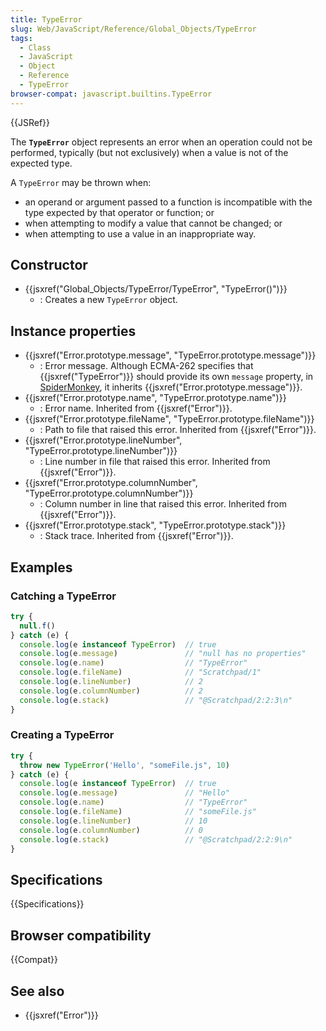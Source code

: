 ```yaml
---
title: TypeError
slug: Web/JavaScript/Reference/Global_Objects/TypeError
tags:
  - Class
  - JavaScript
  - Object
  - Reference
  - TypeError
browser-compat: javascript.builtins.TypeError
---
```

{{JSRef}}

The **`TypeError`** object represents an error when an operation could not be
performed, typically (but not exclusively) when a value is not of the expected
type.

A `TypeError` may be thrown when:

*   an operand or argument passed to a function is incompatible with the type
    expected by that operator or function; or
*   when attempting to modify a value that cannot be changed; or
*   when attempting to use a value in an inappropriate way.

## Constructor

*   {{jsxref("Global_Objects/TypeError/TypeError", "TypeError()")}}
    *   : Creates a new `TypeError` object.

## Instance properties

*   {{jsxref("Error.prototype.message", "TypeError.prototype.message")}}
    *   : Error message. Although ECMA-262 specifies that
        {{jsxref("TypeError")}} should provide its own `message` property,
        in [SpiderMonkey](/en-US/docs/Mozilla/Projects/SpiderMonkey), it inherits
        {{jsxref("Error.prototype.message")}}.
*   {{jsxref("Error.prototype.name", "TypeError.prototype.name")}}
    *   : Error name. Inherited from {{jsxref("Error")}}.
*   {{jsxref("Error.prototype.fileName", "TypeError.prototype.fileName")}}
    *   : Path to file that raised this error. Inherited from
        {{jsxref("Error")}}.
*   {{jsxref("Error.prototype.lineNumber", "TypeError.prototype.lineNumber")}}
    *   : Line number in file that raised this error. Inherited from
        {{jsxref("Error")}}.
*   {{jsxref("Error.prototype.columnNumber", "TypeError.prototype.columnNumber")}}
    *   : Column number in line that raised this error. Inherited from
        {{jsxref("Error")}}.
*   {{jsxref("Error.prototype.stack", "TypeError.prototype.stack")}}
    *   : Stack trace. Inherited from {{jsxref("Error")}}.

## Examples

### Catching a TypeError

```js
try {
  null.f()
} catch (e) {
  console.log(e instanceof TypeError)  // true
  console.log(e.message)               // "null has no properties"
  console.log(e.name)                  // "TypeError"
  console.log(e.fileName)              // "Scratchpad/1"
  console.log(e.lineNumber)            // 2
  console.log(e.columnNumber)          // 2
  console.log(e.stack)                 // "@Scratchpad/2:2:3\n"
}
```

### Creating a TypeError

```js
try {
  throw new TypeError('Hello', "someFile.js", 10)
} catch (e) {
  console.log(e instanceof TypeError)  // true
  console.log(e.message)               // "Hello"
  console.log(e.name)                  // "TypeError"
  console.log(e.fileName)              // "someFile.js"
  console.log(e.lineNumber)            // 10
  console.log(e.columnNumber)          // 0
  console.log(e.stack)                 // "@Scratchpad/2:2:9\n"
}
```

## Specifications

{{Specifications}}

## Browser compatibility

{{Compat}}

## See also

*   {{jsxref("Error")}}
